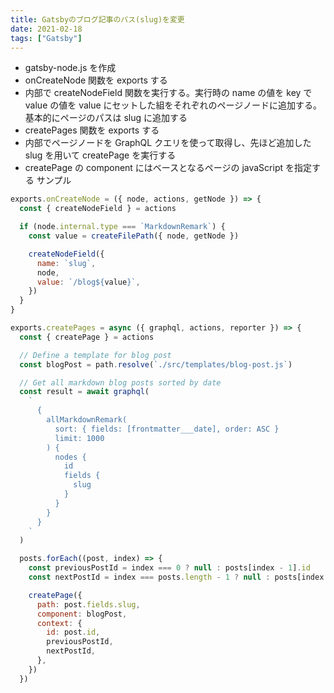 ```yaml
---
title: Gatsbyのブログ記事のパス(slug)を変更
date: 2021-02-18
tags: ["Gatsby"]
---
```


- gatsby-node.js を作成
- onCreateNode 関数を exports する
- 内部で createNodeField 関数を実行する。実行時の name の値を key で value の値を value にセットした組をそれぞれのページノードに追加する。基本的にページのパスは slug に追加する
- createPages 関数を exports する
- 内部でページノードを GraphQL クエリを使って取得し、先ほど追加した slug を用いて createPage を実行する
- createPage の component にはベースとなるページの javaScript を指定する
  サンプル

```javaScript
exports.onCreateNode = ({ node, actions, getNode }) => {
  const { createNodeField } = actions

  if (node.internal.type === `MarkdownRemark`) {
    const value = createFilePath({ node, getNode })

    createNodeField({
      name: `slug`,
      node,
      value: `/blog${value}`,
    })
  }
}

exports.createPages = async ({ graphql, actions, reporter }) => {
  const { createPage } = actions

  // Define a template for blog post
  const blogPost = path.resolve(`./src/templates/blog-post.js`)

  // Get all markdown blog posts sorted by date
  const result = await graphql(
    `
      {
        allMarkdownRemark(
          sort: { fields: [frontmatter___date], order: ASC }
          limit: 1000
        ) {
          nodes {
            id
            fields {
              slug
            }
          }
        }
      }
    `
  )

  posts.forEach((post, index) => {
    const previousPostId = index === 0 ? null : posts[index - 1].id
    const nextPostId = index === posts.length - 1 ? null : posts[index + 1].id

    createPage({
      path: post.fields.slug,
      component: blogPost,
      context: {
        id: post.id,
        previousPostId,
        nextPostId,
      },
    })
  })

```
